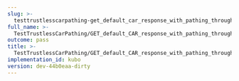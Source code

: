 ```yaml
---
slug: >-
  testtrustlesscarpathing-get_default_car_response_with_pathing_through_unixfs_directory_(accept_header)-body
full_name: >-
  TestTrustlessCarPathing/GET_default_CAR_response_with_pathing_through_UnixFS_Directory_(Accept_Header)/Body
outcome: pass
title: >-
  TestTrustlessCarPathing/GET_default_CAR_response_with_pathing_through_UnixFS_Directory_(Accept_Header)/Body
implementation_id: kubo
version: dev-44b0eaa-dirty
---
```


